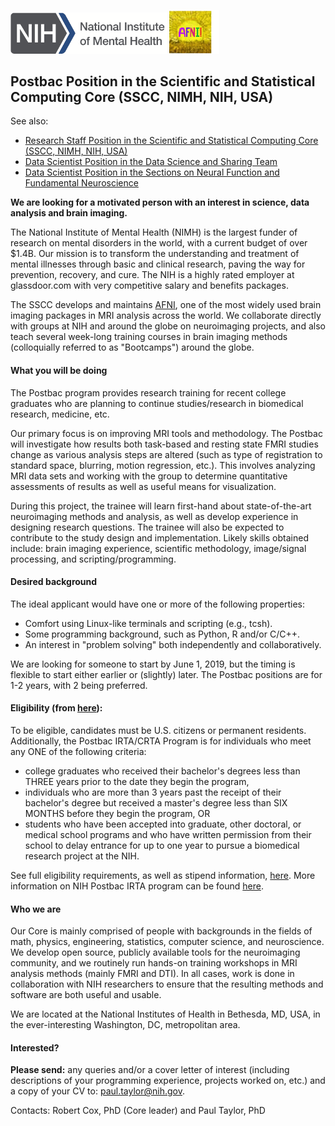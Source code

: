 <img src="NIMH_logo.png" width="250">  <img src="AFNI_logo.png" width="80"> 

## Postbac Position in the Scientific and Statistical Computing Core (SSCC, NIMH, NIH, USA)
See also: 
* [Research Staff Position in the Scientific and Statistical Computing Core (SSCC, NIMH, NIH, USA)](https://github.com/afni/Staff_scientist_position_available)
* [Data Scientist Position in the Data Science and Sharing Team](https://github.com/nih-fmrif/dataSci_job_ad)
* [Data Scientist Position in the Sections on Neural Function and Fundamental Neuroscience](https://github.com/nih-fmrif/mcrscpy_dataSci_job)

<b>We are looking for a motivated person with an interest in science, data analysis and brain imaging.</b>

The National Institute of Mental Health (NIMH) is the largest funder of research on mental disorders in the world, with a current budget of over $1.4B. Our mission is to transform the understanding and treatment of mental illnesses through basic and clinical research, paving the way for prevention, recovery, and cure. The NIH is a highly rated employer at glassdoor.com with very competitive salary and benefits packages.

The SSCC develops and maintains [AFNI](https://afni.nimh.nih.gov), one of the most widely used brain imaging packages in MRI analysis across the world.  We collaborate directly with groups at NIH and around the globe on neuroimaging projects, and also teach several week-long training courses in brain imaging methods (colloquially referred to as "Bootcamps") around the globe.  


#### What you will be doing

The Postbac program provides research training for recent college graduates who are planning to continue studies/research in biomedical research, medicine, etc.

Our primary focus is on improving MRI tools and methodology. The Postbac will investigate how results both task-based and resting state FMRI studies change as various analysis steps are altered (such as type of registration to standard space, blurring, motion regression, etc.).  This involves analyzing MRI data sets and working with the group to determine quantitative assessments of results as well as useful means for visualization.

During this project, the trainee will learn first-hand about state-of-the-art neuroimaging methods and analysis, as well as develop experience in designing research questions.  The trainee will also be expected to contribute to the study design and implementation.  Likely skills obtained include: brain imaging experience, scientific methodology, image/signal processing, and scripting/programming.

  
#### Desired background

The ideal applicant would have one or more of the following properties:

+ Comfort using Linux-like terminals and scripting (e.g., tcsh).
+ Some programming background, such as Python, R and/or C/C++. 
+ An interest in "problem solving" both independently and collaboratively.

We are looking for someone to start by June 1, 2019, but the timing is flexible to start either earlier or (slightly) later.  The Postbac positions are for 1-2 years, with 2 being preferred. 

#### Eligibility (from [here](https://www.training.nih.gov/programs/postbac_irta)): 

To be eligible, candidates must be U.S. citizens or permanent residents.  Additionally, the Postbac IRTA/CRTA Program is for individuals who meet any ONE of the following criteria:

+ college graduates who received their bachelor's degrees less than THREE years prior to the date they begin the program,
+ individuals who are more than 3 years past the receipt of their bachelor's degree but received a master's degree less than SIX MONTHS before they begin the program, OR
+ students who have been accepted into graduate, other doctoral, or medical school programs and who have written permission from their school to delay entrance for up to one year to pursue a biomedical research project at the NIH.

See full eligibility requirements, as well as stipend information, [here](https://www.training.nih.gov/programs/postbac_irta).  More information on NIH Postbac IRTA program can be found [here](https://www.nimh.nih.gov/labs-at-nimh/scientific-director/office-of-fellowship-and-training/fellowships-and-training-programs/postbaccalaureate-programs.shtml).

#### Who we are
Our Core is mainly comprised of people with backgrounds in the fields of math, physics, engineering, statistics, computer science, and neuroscience.  We develop open source, publicly available tools for the neuroimaging community, and we routinely run hands-on training workshops in MRI analysis methods (mainly FMRI and DTI).  In all cases, work is done in collaboration with NIH researchers to ensure that the resulting methods and software are both useful and usable.  

We are located at the National Institutes of Health in Bethesda, MD, USA, in the ever-interesting Washington, DC, metropolitan area.


#### Interested?
<b>Please send:</b> any queries and/or a cover letter of interest (including descriptions of your programming experience, projects worked on, etc.) and a copy of your CV to:  paul.taylor@nih.gov.

Contacts:  Robert Cox, PhD (Core leader) and Paul Taylor, PhD
